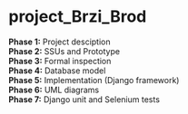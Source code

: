 # project_Brzi_Brod

**Phase 1:** Project desciption  
**Phase 2:** SSUs and Prototype  
**Phase 3:** Formal inspection  
**Phase 4:** Database model  
**Phase 5:** Implementation (Django framework)  
**Phase 6:** UML diagrams  
**Phase 7:** Django unit and Selenium tests 
